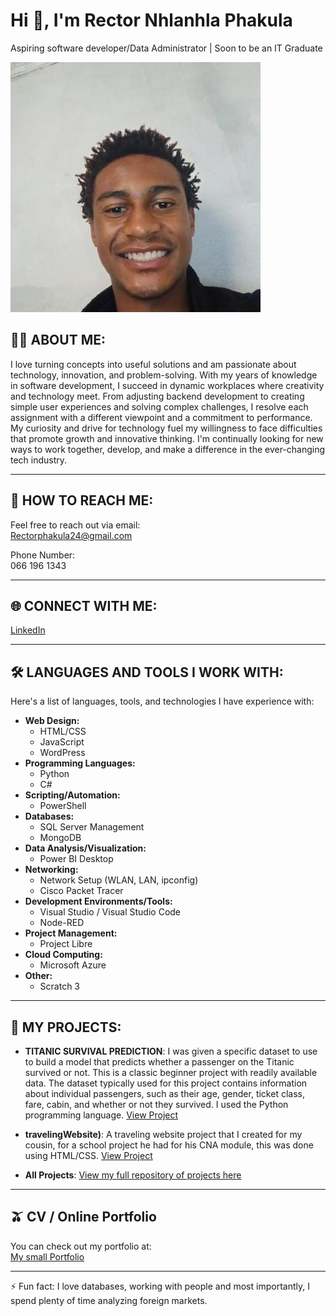 
# Hi 👋, I'm Rector Nhlanhla Phakula  

Aspiring software developer/Data Administrator | Soon to be an IT Graduate  

[![Image of Rector Nhlanhla Phakula](170251120.jpeg)](170251120.jpeg)  
 

## 👨‍💻 ABOUT ME:  

I love turning concepts into useful solutions and am passionate about technology, innovation, and problem-solving.  With my years of knowledge in software development, I succeed in dynamic workplaces where creativity and technology meet.  From adjusting backend development to creating simple user experiences and solving complex challenges, I resolve each assignment with a different viewpoint and a commitment to performance.  My curiosity and drive for technology fuel my willingness to face difficulties that promote growth and innovative thinking.  I'm continually looking for new ways to work together, develop, and make a difference in the ever-changing tech industry.

---  

## 🔗 HOW TO REACH ME:  

Feel free to reach out via email:  
[Rectorphakula24@gmail.com](mailto:Rectorphakula24@gmail.com)  

Phone Number:  
066 196 1343  

---  

## 🌐 CONNECT WITH ME:  

[LinkedIn](https://www.linkedin.com/in/rector-phakula-45b246270?utm_source=share&utm_campaign=share_via&utm_content=profile&utm_medium=android_app)  


---  

## 🛠️ LANGUAGES AND TOOLS I WORK WITH:  
Here's a list of languages, tools, and technologies I have experience with:  

- **Web Design:**  
    - HTML/CSS  
    - JavaScript  
    - WordPress  
- **Programming Languages:**  
    - Python  
    - C#  
- **Scripting/Automation:**  
    - PowerShell  
- **Databases:**  
    - SQL Server Management  
    - MongoDB  
- **Data Analysis/Visualization:**  
    - Power BI Desktop  
- **Networking:**  
    - Network Setup (WLAN, LAN, ipconfig)  
    - Cisco Packet Tracer  
- **Development Environments/Tools:**  
    - Visual Studio / Visual Studio Code  
    - Node-RED  
- **Project Management:**  
    - Project Libre  
- **Cloud Computing:**  
    - Microsoft Azure  
- **Other:**  
    - Scratch 3

---  

## 🧰 MY PROJECTS:  

*   **TITANIC SURVIVAL PREDICTION**: I was given a specific dataset to use to build a model that predicts whether a passenger on the Titanic survived or not. This is a classic beginner project with readily       available data. The dataset typically used for this project contains information about individual passengers, such as their age, gender, ticket class, fare, cabin, and whether or not they survived. I used      the Python programming language.
  [View Project](https://github.com/Rector24/CODSOFT/tree/main/Titanic%20survival%20predication)


*   **travelingWebsite)**: A traveling website project that I created for my cousin, for a school project he had for his CNA module, this was done using HTML/CSS.
  [View Project](https://github.com/Rector24/Travelingwebsite)  
  

*    **All Projects**: [View my full repository of projects here](https://github.com/Rector24?tab=repositories)  

---  

## 🫒 CV / Online Portfolio  

You can check out my portfolio at:  
[My small Portfolio](https://github.com/Rector24/My-portfolio)   

---  

⚡ Fun fact: I love databases, working with people and most importantly, I spend plenty of time analyzing foreign markets.   



